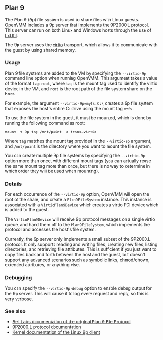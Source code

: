 ## Plan 9

The Plan 9 (9p) file system is used to share files with Linux guests. OpenVMM includes a 9p server
that implements the 9P2000.L protocol. This server can run on both Linux and Windows hosts through
the use of [LxUtil](lxutil.md).

The 9p server uses the [virtio](../infra/virtio.md) transport, which allows it to communicate with the
guest by using shared memory.

### Usage

Plan 9 file systems are added to the VM by specifying the `--virtio-9p` command line option when
running OpenVMM. This argument takes a value of the format `tag:root`, where `tag` is the mount tag
used to identify the virtio device in the VM, and `root` is the root path of the file system share
on the host.

For example, the argument `--virtio-9p=myfs:C:\` creates a 9p file system that exposes the host's
entire C: drive using the mount tag `myfs`.

To use the file system in the guest, it must be mounted, which is done by running the following
command as root:

```
mount -t 9p tag /mnt/point -o trans=virtio
```

Where `tag` matches the mount tag provided in the `--virtio-9p` argument, and `/mnt/point` is the
directory where you want to mount the file system.

You can create multiple 9p file systems by specifying the `--virtio-9p` option more than once, with
different mount tags (you can actually reuse the same mount tag more than once, but there is no
way to determine in which order they will be used when mounting).

### Details

For each occurrence of the `--virtio-9p` option, OpenVMM will open the root of the share, and create
a `Plan9FileSystem` instance. This instance is associated with a `VirtioPlan9Device` which creates
a virtio PCI device which is added to the guest.

The `VirtioPlan9Device` will receive 9p protocol messages on a single virtio queue, and hand them
off to the `Plan9FileSystem`, which implements the protocol and accesses the host's file system.

Currently, the 9p server only implements a small subset of the 9P2000.L protocol. It only supports
reading and writing files, creating new files, listing directories, and retrieving file attributes.
This is sufficient if you just want to copy files back and forth between the host and the guest, but
doesn't support any advanced scenarios such as symbolic links, chmod/chown, extended attributes, or
anything else.

### Debugging

You can specify the `--virtio-9p-debug` option to enable debug output for the 9p server. This will
cause it to log every request and reply, so this is very verbose.

### See also

- [Bell Labs documentation of the original Plan 9 File Protocol](http://9p.io/magic/man2html/5/0intro)
- [9P2000.L protocol documentation](https://github.com/chaos/diod/blob/master/protocol.md)
- [Kernel documentation of the Linux 9p client](https://www.kernel.org/doc/html/latest/filesystems/9p.html)
